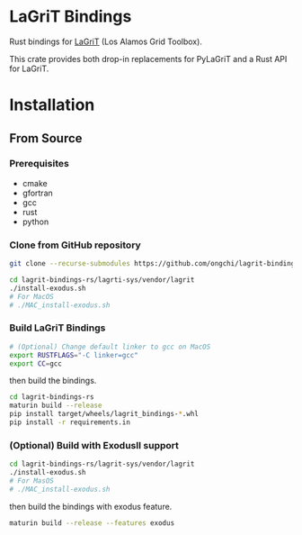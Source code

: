 # LaGriT Bindings

Rust bindings for [LaGriT](https://lagrit.lanl.gov/) (Los Alamos Grid Toolbox).

This crate provides both drop-in replacements for PyLaGriT and a Rust API for LaGriT.

# Installation

## From Source

### Prerequisites

- cmake
- gfortran
- gcc
- rust
- python

### Clone from GitHub repository

```bash
git clone --recurse-submodules https://github.com/ongchi/lagrit-bindings-rs.git
```

```bash
cd lagrit-bindings-rs/lagrti-sys/vendor/lagrit
./install-exodus.sh
# For MacOS
# ./MAC_install-exodus.sh
```

### Build LaGriT Bindings

```bash
# (Optional) Change default linker to gcc on MacOS
export RUSTFLAGS="-C linker=gcc"
export CC=gcc
```

then build the bindings.

```bash
cd lagrit-bindings-rs
maturin build --release
pip install target/wheels/lagrit_bindings-*.whl
pip install -r requirements.in
```

### (Optional) Build with ExodusII support

```bash
cd lagrit-bindings-rs/lagrit-sys/vendor/lagrit
./install-exodus.sh
# For MasOS
# ./MAC_install-exodus.sh
```

then build the bindings with exodus feature.

```bash
maturin build --release --features exodus
```
